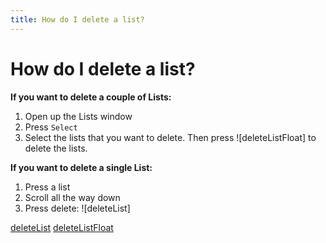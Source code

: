 ```yaml
---
title: How do I delete a list?
---
```

# How do I delete a list?

**If you want to delete a couple of Lists:**
1. Open up the Lists window
2. Press `Select`
3. Select the lists that you want to delete. Then press ![deleteListFloat] to delete the lists.

**If you want to delete a single List:**
1. Press a list
2. Scroll all the way down
3. Press delete: ![deleteList]

[deleteList](https://raw.githubusercontent.com/zjohnzheng/FindHelp/master/images/listSelectFloat.jpg)
[deleteListFloat](https://raw.githubusercontent.com/zjohnzheng/FindHelp/master/images/listSelectFloat.jpg)
